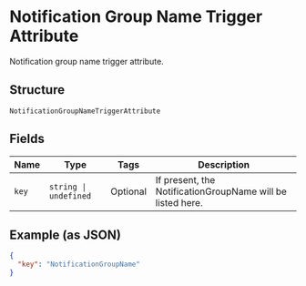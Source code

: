 
# Notification Group Name Trigger Attribute

Notification group name trigger attribute.

## Structure

`NotificationGroupNameTriggerAttribute`

## Fields

| Name | Type | Tags | Description |
|  --- | --- | --- | --- |
| `key` | `string \| undefined` | Optional | If present, the NotificationGroupName will be listed here. |

## Example (as JSON)

```json
{
  "key": "NotificationGroupName"
}
```

